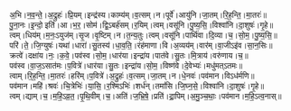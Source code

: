 

  
अ॒भि।न॒व॒न्ते॒।अ॒द्रुहः॑।प्रि॒यम्।इन्द्र॑स्य।काम्य॑म्।व॒त्सम्।न।पूर्वे॑।आयु॑नि।जा॒तम्।रि॒ह॒न्ति॒।मा॒तरः॑॥  
पु॒ना॒नः।इ॒न्दो॒ इति॑।आ।भ॒र॒।सोम॑।द्वि॒ऽबर्ह॑सम्।र॒यिम्।त्वम्।वसू॑नि।पु॒ष्य॒सि॒।विश्वा॑नि।दा॒शुषः॑।गृ॒हे॥  
त्वम्।धिय॑म्।म॒नः॒ऽयुज॑म्।सृ॒ज।वृ॒ष्टिम्।न।त॒न्य॒तुः।त्वम्।वसू॑नि।पार्थि॑वा।दि॒व्या।च॒।सो॒म॒।पु॒ष्य॒सि॒॥  
परि॑।ते॒।जि॒ग्युषः॑।यथा॑।धारा॑।सु॒तस्य॑।धा॒व॒ति॒।रंह॑माणा।वि।अ॒व्यय॑म्।वार॑म्।वा॒जीऽइ॑व।सा॒न॒सिः॥  
क्रत्वे॑।दक्षा॑य।नः॒।क॒वे॒।पव॑स्व।सो॒म॒।धार॑या।इन्द्रा॑य।पात॑वे।सु॒तः।मि॒त्राय॑।वरु॑णाय।च॒॥  
पव॑स्व।वा॒ज॒ऽसात॑मः।प॒वित्रे॑।धार॑या।सु॒तः।इन्द्रा॑य।सो॒म॒।विष्ण॑वे।दे॒वेभ्यः॑।मधु॑मत्ऽतमः॥  
त्वाम्।रि॒ह॒न्ति॒।मा॒तरः॑।हरि॑म्।प॒वित्रे॑।अ॒द्रुहः॑।व॒त्सम्।जा॒तम्।न।धे॒नवः॑।पव॑मान।विऽध॑र्मणि॥  
पव॑मान।महि॑।श्रवः॑।चि॒त्रेभिः॑।या॒सि॒।र॒श्मिऽभिः॑।शर्ध॑न्।तमां॑सि।जि॒घ्न॒से॒।विश्वा॑नि।दा॒शुषः॑।गृ॒हे॥  
त्वम्।द्याम्।च॒।म॒हि॒ऽव्र॒त॒।पृ॒थि॒वीम्।च॒।अति॑।ज॒भ्रि॒षे॒।प्रति॑।द्रा॒पिम्।अ॒मु॒ञ्च॒थाः॒।पव॑मान।म॒हि॒ऽत्व॒नास्॥  
